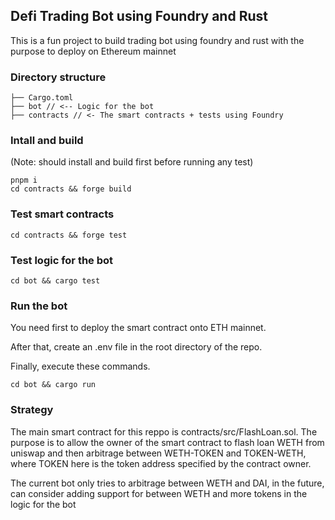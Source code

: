 ## Defi Trading Bot using Foundry and Rust

This is a fun project to build trading bot using foundry and rust with the purpose to deploy on Ethereum mainnet

### Directory structure

```
├── Cargo.toml
├── bot // <-- Logic for the bot
├── contracts // <- The smart contracts + tests using Foundry
```

### Intall and build 
(Note: should install and build first before running any test)

```
pnpm i
cd contracts && forge build
```

### Test smart contracts
```
cd contracts && forge test
```

### Test logic for the bot
```
cd bot && cargo test
```

### Run the bot

You need first to deploy the smart contract onto ETH mainnet.

After that, create an .env file in the root directory of the repo.

Finally, execute these commands.

```
cd bot && cargo run
```
### Strategy

The main smart contract for this reppo is contracts/src/FlashLoan.sol.
The purpose is to allow the owner of the smart contract to flash loan WETH from uniswap and then arbitrage between WETH-TOKEN and TOKEN-WETH, where TOKEN here is the token address specified by the contract owner.

The current bot only tries to arbitrage between WETH and DAI, in the future, can consider adding support for between WETH and more tokens in the logic for the bot

